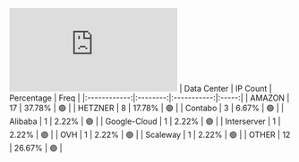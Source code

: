 ![Diagramm](https://github.com/obajay/StateSync-snapshots/blob/main/Projects/Medibloc/1/README.md)
| Data Center | IP Count | Percentage | Freq |
|:------------:|:--------:|:-----------:|:-----:|
| AMAZON | 17 | 37.78% | 🟢 |
| HETZNER | 8 | 17.78% | 🟢 |
| Contabo | 3 | 6.67% | 🟢 |
| Alibaba | 1 | 2.22% | 🟢 |
| Google-Cloud | 1 | 2.22% | 🟢 |
| Interserver | 1 | 2.22% | 🟢 |
| OVH | 1 | 2.22% | 🟢 |
| Scaleway | 1 | 2.22% | 🟢 |
| OTHER | 12 | 26.67% | 🟢 |
